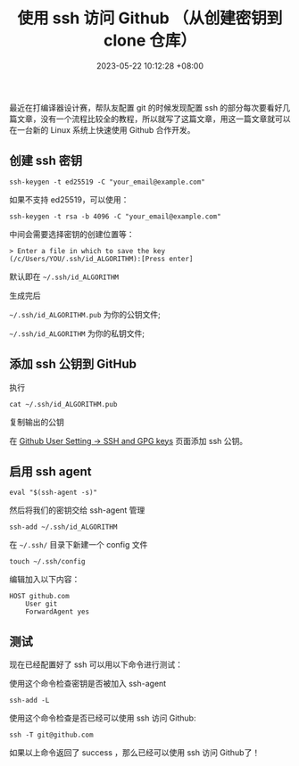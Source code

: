 ﻿---
title: 使用 ssh 访问 Github （从创建密钥到 clone 仓库）
date: 2023-05-22 10:12:28 +08:00
categories:
- Tip
tags: 
- Git
- Github
- ssh
---


最近在打编译器设计赛，帮队友配置 git 的时候发现配置 ssh 的部分每次要看好几篇文章，没有一个流程比较全的教程，所以就写了这篇文章，用这一篇文章就可以在一台新的 Linux 系统上快速使用 Github 合作开发。

## 创建 ssh 密钥

```shell
ssh-keygen -t ed25519 -C "your_email@example.com"
```

如果不支持 ed25519，可以使用：

```shell
ssh-keygen -t rsa -b 4096 -C "your_email@example.com"
```

中间会需要选择密钥的创建位置等：

```text
> Enter a file in which to save the key (/c/Users/YOU/.ssh/id_ALGORITHM):[Press enter]
```

默认即在 `~/.ssh/id_ALGORITHM`

生成完后 

`~/.ssh/id_ALGORITHM.pub` 为你的公钥文件;

`~/.ssh/id_ALGORITHM` 为你的私钥文件;

## 添加 ssh 公钥到 GitHub

执行

```shell
cat ~/.ssh/id_ALGORITHM.pub
```

复制输出的公钥

在 [Github User Setting -> SSH and GPG keys](https://github.com/settings/keys) 页面添加 ssh 公钥。

## 启用 ssh agent

```shell
eval "$(ssh-agent -s)"
```

然后将我们的密钥交给 ssh-agent 管理

```shell
ssh-add ~/.ssh/id_ALGORITHM
```

在 `~/.ssh/` 目录下新建一个 config 文件

```shell
touch ~/.ssh/config
```

编辑加入以下内容：

```
HOST github.com
	User git
	ForwardAgent yes
```

## 测试

现在已经配置好了 ssh 可以用以下命令进行测试：

使用这个命令检查密钥是否被加入 ssh-agent

```shell
ssh-add -L
```

使用这个命令检查是否已经可以使用 ssh 访问 Github:

```shell
ssh -T git@github.com
```

如果以上命令返回了 success ，那么已经可以使用 ssh 访问 Github了！

